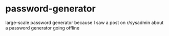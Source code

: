 # password-generator
large-scale password generator because I saw a post on r/sysadmin about a password generator going offline
